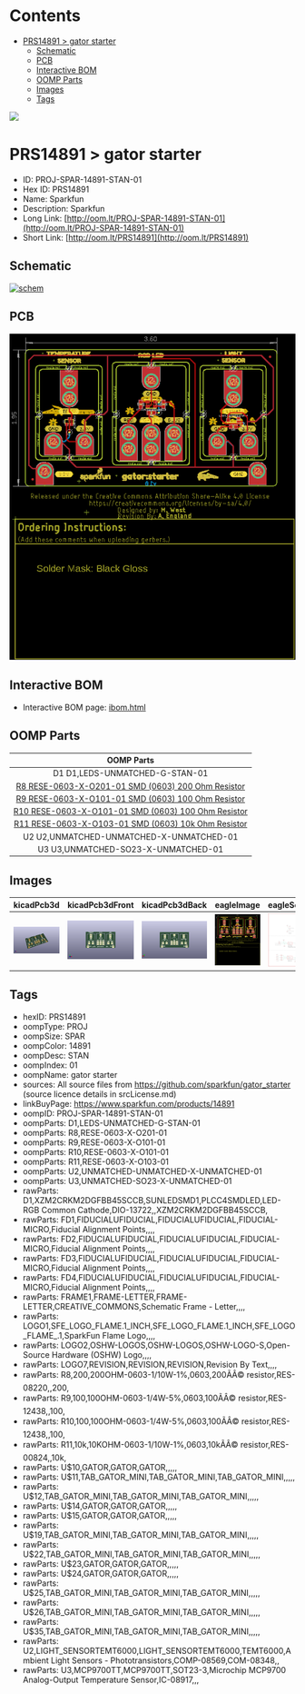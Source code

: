 



Contents
========

* [PRS14891 > gator starter](#prs14891--gator-starter)
	* [Schematic](#schematic)
	* [PCB](#pcb)
	* [Interactive BOM](#interactive-bom)
	* [OOMP Parts](#oomp-parts)
	* [Images](#images)
	* [Tags](#tags)
  
![][im]
# PRS14891 > gator starter

- ID: PROJ-SPAR-14891-STAN-01
- Hex ID: PRS14891
- Name: Sparkfun
- Description: Sparkfun
- Long Link: [http://oom.lt/PROJ-SPAR-14891-STAN-01](http://oom.lt/PROJ-SPAR-14891-STAN-01)
- Short Link: [http://oom.lt/PRS14891](http://oom.lt/PRS14891)

## Schematic
  
[![schem](eagleSchemImage.png)](eagleSchemImage.png)
## PCB
  
[![pcb](eagleImage.png)](eagleImage.png)
## Interactive BOM

- Interactive BOM page: [ibom.html](https://htmlpreview.github.io/?https://github.com/oomlout/oomlout_OOMP_projects/blob/main/PROJ-SPAR-14891-STAN-01/kicad/bom/ibom.html)

## OOMP Parts
  

|OOMP Parts|
| :---: |
|D1 D1,LEDS-UNMATCHED-G-STAN-01|
|[R8 RESE-0603-X-O201-01 SMD (0603) 200 Ohm Resistor](https://github.com/oomlout/oomlout_OOMP_parts/tree/main/RESE-0603-X-O201-01/)|
|[R9 RESE-0603-X-O101-01 SMD (0603) 100 Ohm Resistor](https://github.com/oomlout/oomlout_OOMP_parts/tree/main/RESE-0603-X-O101-01/)|
|[R10 RESE-0603-X-O101-01 SMD (0603) 100 Ohm Resistor](https://github.com/oomlout/oomlout_OOMP_parts/tree/main/RESE-0603-X-O101-01/)|
|[R11 RESE-0603-X-O103-01 SMD (0603) 10k Ohm Resistor](https://github.com/oomlout/oomlout_OOMP_parts/tree/main/RESE-0603-X-O103-01/)|
|U2 U2,UNMATCHED-UNMATCHED-X-UNMATCHED-01|
|U3 U3,UNMATCHED-SO23-X-UNMATCHED-01|

## Images
  
  

|kicadPcb3d|kicadPcb3dFront|kicadPcb3dBack|eagleImage|eagleSchemImage|
| :---: | :---: | :---: | :---: | :---: |
|[![kicadPcb3d](kicadPcb3d_140.png)](kicadPcb3d.png)|[![kicadPcb3dFront](kicadPcb3dFront_140.png)](kicadPcb3dFront.png)|[![kicadPcb3dBack](kicadPcb3dBack_140.png)](kicadPcb3dBack.png)|[![eagleImage](eagleImage_140.png)](eagleImage.png)|[![eagleSchemImage](eagleSchemImage_140.png)](eagleSchemImage.png)|

## Tags

- hexID: PRS14891
- oompType: PROJ
- oompSize: SPAR
- oompColor: 14891
- oompDesc: STAN
- oompIndex: 01
- oompName: gator starter
- sources: All source files from https://github.com/sparkfun/gator_starter (source licence details in srcLicense.md)
- linkBuyPage: https://www.sparkfun.com/products/14891
- oompID: PROJ-SPAR-14891-STAN-01
- oompParts: D1,LEDS-UNMATCHED-G-STAN-01
- oompParts: R8,RESE-0603-X-O201-01
- oompParts: R9,RESE-0603-X-O101-01
- oompParts: R10,RESE-0603-X-O101-01
- oompParts: R11,RESE-0603-X-O103-01
- oompParts: U2,UNMATCHED-UNMATCHED-X-UNMATCHED-01
- oompParts: U3,UNMATCHED-SO23-X-UNMATCHED-01
- rawParts: D1,XZM2CRKM2DGFBB45SCCB,SUNLEDSMD1,PLCC4SMDLED,LED-RGB Common Cathode,DIO-13722,,XZM2CRKM2DGFBB45SCCB,
- rawParts: FD1,FIDUCIALUFIDUCIAL,FIDUCIALUFIDUCIAL,FIDUCIAL-MICRO,Fiducial Alignment Points,,,,
- rawParts: FD2,FIDUCIALUFIDUCIAL,FIDUCIALUFIDUCIAL,FIDUCIAL-MICRO,Fiducial Alignment Points,,,,
- rawParts: FD3,FIDUCIALUFIDUCIAL,FIDUCIALUFIDUCIAL,FIDUCIAL-MICRO,Fiducial Alignment Points,,,,
- rawParts: FD4,FIDUCIALUFIDUCIAL,FIDUCIALUFIDUCIAL,FIDUCIAL-MICRO,Fiducial Alignment Points,,,,
- rawParts: FRAME1,FRAME-LETTER,FRAME-LETTER,CREATIVE_COMMONS,Schematic Frame - Letter,,,,
- rawParts: LOGO1,SFE_LOGO_FLAME.1_INCH,SFE_LOGO_FLAME.1_INCH,SFE_LOGO_FLAME_.1,SparkFun Flame Logo,,,,
- rawParts: LOGO2,OSHW-LOGOS,OSHW-LOGOS,OSHW-LOGO-S,Open-Source Hardware (OSHW) Logo,,,,
- rawParts: LOGO7,REVISION,REVISION,REVISION,Revision By Text,,,,
- rawParts: R8,200,200OHM-0603-1/10W-1%,0603,200ÃÂ© resistor,RES-08220,,200,
- rawParts: R9,100,100OHM-0603-1/4W-5%,0603,100ÃÂ© resistor,RES-12438,,100,
- rawParts: R10,100,100OHM-0603-1/4W-5%,0603,100ÃÂ© resistor,RES-12438,,100,
- rawParts: R11,10k,10KOHM-0603-1/10W-1%,0603,10kÃÂ© resistor,RES-00824,,10k,
- rawParts: U$10,GATOR,GATOR,GATOR,,,,,
- rawParts: U$11,TAB_GATOR_MINI,TAB_GATOR_MINI,TAB_GATOR_MINI,,,,,
- rawParts: U$12,TAB_GATOR_MINI,TAB_GATOR_MINI,TAB_GATOR_MINI,,,,,
- rawParts: U$14,GATOR,GATOR,GATOR,,,,,
- rawParts: U$15,GATOR,GATOR,GATOR,,,,,
- rawParts: U$19,TAB_GATOR_MINI,TAB_GATOR_MINI,TAB_GATOR_MINI,,,,,
- rawParts: U$22,TAB_GATOR_MINI,TAB_GATOR_MINI,TAB_GATOR_MINI,,,,,
- rawParts: U$23,GATOR,GATOR,GATOR,,,,,
- rawParts: U$24,GATOR,GATOR,GATOR,,,,,
- rawParts: U$25,TAB_GATOR_MINI,TAB_GATOR_MINI,TAB_GATOR_MINI,,,,,
- rawParts: U$26,TAB_GATOR_MINI,TAB_GATOR_MINI,TAB_GATOR_MINI,,,,,
- rawParts: U$35,TAB_GATOR_MINI,TAB_GATOR_MINI,TAB_GATOR_MINI,,,,,
- rawParts: U2,LIGHT_SENSORTEMT6000,LIGHT_SENSORTEMT6000,TEMT6000,Ambient Light Sensors - Phototransistors,COMP-08569,COM-08348,,
- rawParts: U3,MCP9700TT,MCP9700TT,SOT23-3,Microchip MCP9700 Analog-Output Temperature Sensor,IC-08917,,,



[im]: kicadPcb3d_450.png
